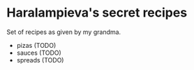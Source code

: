 # Haralampieva's secret recipes

Set of recipes as given by my grandma.

- pizas (TODO)
- sauces (TODO)
- spreads (TODO)